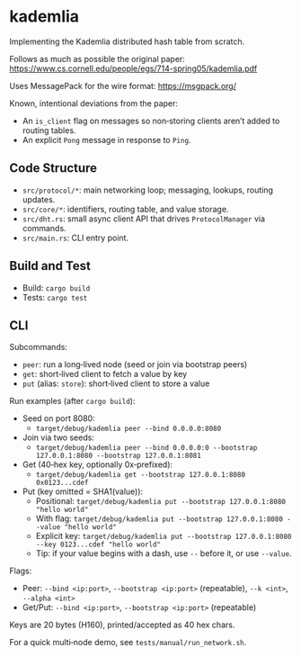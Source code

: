 # kademlia
Implementing the Kademlia distributed hash table from scratch.

Follows as much as possible the original paper: https://www.cs.cornell.edu/people/egs/714-spring05/kademlia.pdf

Uses MessagePack for the wire format: https://msgpack.org/

Known, intentional deviations from the paper:
- An `is_client` flag on messages so non‑storing clients aren’t added to routing tables.
- An explicit `Pong` message in response to `Ping`.

## Code Structure

- `src/protocol/*`: main networking loop; messaging, lookups, routing updates.
- `src/core/*`: identifiers, routing table, and value storage.
- `src/dht.rs`: small async client API that drives `ProtocolManager` via commands.
- `src/main.rs`: CLI entry point.

## Build and Test

- Build: `cargo build`
- Tests: `cargo test`

## CLI

Subcommands:
- `peer`: run a long‑lived node (seed or join via bootstrap peers)
- `get`: short‑lived client to fetch a value by key
- `put` (alias: `store`): short‑lived client to store a value

Run examples (after `cargo build`):
- Seed on port 8080:
  - `target/debug/kademlia peer --bind 0.0.0.0:8080`
- Join via two seeds:
  - `target/debug/kademlia peer --bind 0.0.0.0:0 --bootstrap 127.0.0.1:8080 --bootstrap 127.0.0.1:8081`
- Get (40‑hex key, optionally 0x‑prefixed):
  - `target/debug/kademlia get --bootstrap 127.0.0.1:8080 0x0123...cdef`
- Put (key omitted = SHA1(value)):
  - Positional: `target/debug/kademlia put --bootstrap 127.0.0.1:8080 "hello world"`
  - With flag: `target/debug/kademlia put --bootstrap 127.0.0.1:8080 --value "hello world"`
  - Explicit key: `target/debug/kademlia put --bootstrap 127.0.0.1:8080 --key 0123...cdef "hello world"`
  - Tip: if your value begins with a dash, use `--` before it, or use `--value`.

Flags:
- Peer: `--bind <ip:port>`, `--bootstrap <ip:port>` (repeatable), `--k <int>`, `--alpha <int>`
- Get/Put: `--bind <ip:port>`, `--bootstrap <ip:port>` (repeatable)

Keys are 20 bytes (H160), printed/accepted as 40 hex chars.

For a quick multi‑node demo, see `tests/manual/run_network.sh`.
